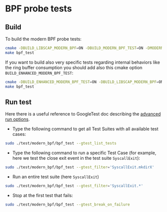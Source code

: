 # BPF probe tests

## Build

To build the modern BPF probe tests:

```bash
cmake -DBUILD_LIBSCAP_MODERN_BPF=ON -DBUILD_MODERN_BPF_TEST=ON -DMODERN_BPF_DEBUG_MODE=ON ..
make bpf_test
```

If you want to build also very specific tests regarding internal behaviors like the ring buffer consumption you should add also this cmake option `BUILD_ENHANCED_MODERN_BPF_TEST`:

```bash
cmake -DBUILD_ENHANCED_MODERN_BPF_TEST=ON -DBUILD_LIBSCAP_MODERN_BPF=ON -DBUILD_MODERN_BPF_TEST=ON -DMODERN_BPF_DEBUG_MODE=ON ..
make bpf_test
```

## Run test

Here there is a useful reference to GoogleTest doc describing the [advanced run options](https://github.com/google/googletest/blob/main/docs/advanced.md#running-a-subset-of-the-tests).

- Type the following command to get all Test Suites with all available test cases:

```bash
sudo ./test/modern_bpf/bpf_test --gtest_list_tests
```

- Type the following command to run a specific Test Case (for example, here we test the close exit event in the test suite `SyscallExit`):

```bash
sudo ./test/modern_bpf/bpf_test --gtest_filter='SyscallExit.mkdirX'
```

- Run an entire test suite (here `SyscallExit`)

```bash
sudo ./test/modern_bpf/bpf_test --gtest_filter='SyscallExit.*'
```

- Stop at the first test that fails:

```bash
sudo ./test/modern_bpf/bpf_test --gtest_break_on_failure
```
